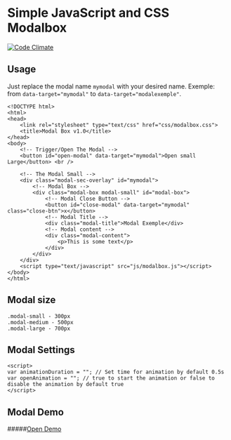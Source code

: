 # Simple JavaScript and CSS Modalbox

[![Code Climate](https://codeclimate.com/repos/57aef19d77cc124707002c2e/badges/9f86191f5a4dadcdee0b/gpa.svg)](https://codeclimate.com/repos/57aef19d77cc124707002c2e/feed) 

## Usage

Just replace the modal name ```mymodal``` with your desired name.
Exemple: from ``` data-target="mymodal" ``` to ``` data-target="modalexemple" ```.

```
<!DOCTYPE html>
<html>
<head>
    <link rel="stylesheet" type="text/css" href="css/modalbox.css">
    <title>Modal Box v1.0</title>
</head>
<body>
    <!-- Trigger/Open The Modal -->
    <button id="open-modal" data-target="mymodal">Open small Large</button> <br />

    <!-- The Modal Small -->
    <div class="modal-sec-overlay" id="mymodal">
        <!-- Modal Box -->
        <div class="modal-box modal-small" id="modal-box">
            <!-- Modal Close Button --> 
            <button id="close-modal" data-target="mymodal" class="close-btn">x</button>
            <!-- Modal Title -->
            <div class="modal-title">Modal Exemple</div>
            <!-- Modal content -->
            <div class="modal-content">
                <p>This is some text</p>
            </div>
        </div>
    </div>
    <script type="text/javascript" src="js/modalbox.js"></script>
</body>
</html>

```
## Modal size 
```
.modal-small - 300px
.modal-medium - 500px
.modal-large - 700px

```

## Modal Settings
```
<script>
var animationDuration = ""; // Set time for animation by default 0.5s
var openAnimation = ""; // true to start the animation or false to disable the animation by default true
</script>

```


## Modal Demo
#####[Open Demo](http://demo.dev-cristian.tk/javascript/modalbox/)
